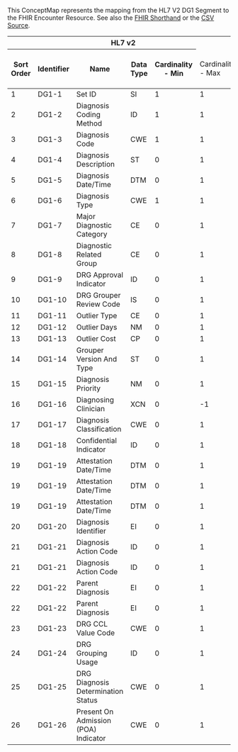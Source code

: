 
This ConceptMap represents the mapping from the HL7 V2 DG1 Segment to the FHIR Encounter Resource. See also the <a href='https://github.com/HL7/v2-to-fhir/blob/master/tank/Segment DG1 to Encounter.fsh'>FHIR Shorthand</a> or the <a href='https://github.com/HL7/v2-to-fhir/blob/master/mappings/segments/HL7 Segment - FHIR R4_ DG1[Encounter] - Sheet1.csv'>CSV Source</a>.
<table class='grid'><thead>
<tr><th colspan='6'>HL7 v2</th><th colspan='3'>Condition (IF True, args)</th><th colspan='7'>HL7 FHIR</th><th rowspan='2'>Comments</th></tr>
<tr><th title='Rows are listed in sequence of how they appear in the v2 standard. The first column, Sort Order, provides a sort order that can re-create the original v2 standard sequence in case one opts to re-sort/filter the rows.'>Sort Order</th><th title='Contains the formal Segment Name and Field Sequence according to the base standard using &quot;-&quot; as the delimiter.'>Identifier</th><th title='The formal name of the field in the most current published version.'>Name</th><th title='The data type of the field in the most current published version if not deprecated, otherwise the data type at the time it was deprecated and removed.'>Data Type</th><th title='The V2 min cardinality expressed numerically.'>Cardinality - Min</th><td style='border-right: 2px' title='The V2 max cardinality expressed numerically.'>Cardinality - Max</td><th title='Condition in an easy to read syntax (Computable ANTLR)'>Computable ANTLR</th><th title='Condition in FHIRPath Notation'>Computable FHIRPath</th><td style='border-right: 2px' title='Condition expressed in narrative form'>Narrative</td><th title='An existing FHIR attribute in the target FHIR version.'>FHIR Attribute</th><th title='A proposed extension. It will be expressed with #ext-...# around the proposed name. '>Extension</th><th title='The FHIR attribute&apos;s data type in the target FHIR version.'>Data Type</th><th title='The FHIR min cardinality expressed numerically.'>Cardinality - Min</th><td style='border-right: 2px' title='The FHIR max cardinality expressed numerically.'>Cardinality - Max</td><th title='The URL to the Data Type Map that is to be used for the attribute in this segment.'>Data Type Mapping</th><th title='The fixed or computed value to assign'>Assignment</th><th title='The URL to the Vocabulary Map that is to be used for the coded element for this attribute.'>Vocabulary Mapping<br/>(IS, ID, CE, CEN, CWE)</th></tr></thead>
<tbody>
<tr><td>1</td><td>DG1-1</td><td>Set ID</td><td>SI</td><td>1</td><td style='border-right: 2px'>1</td><td></td><td></td><td style='border-right: 2px'></td><td></td><td></td><td></td><td></td><td></td><td></td><td></td><td></td><td></td></tr>
<tr><td>2</td><td>DG1-2</td><td>Diagnosis Coding Method</td><td>ID</td><td>1</td><td style='border-right: 2px'>1</td><td></td><td></td><td style='border-right: 2px'></td><td></td><td></td><td></td><td></td><td></td><td></td><td></td><td></td><td></td></tr>
<tr><td>3</td><td>DG1-3</td><td>Diagnosis Code</td><td>CWE</td><td>1</td><td style='border-right: 2px'>1</td><td></td><td></td><td style='border-right: 2px'></td><td><a href='https://hl7.org/fhir/R4/Encounter.Encounter-definitions.html#Encounter.diagnosis.condition'>Encounter.diagnosis.condition</a>(<a href='https://hl7.org/fhir/R4/Encounter.Encounter-definitions.html#Encounter.Condition.code'>Encounter.Condition.code</a>)</td><td></td><td><a href='https://hl7.org/fhir/R4/Encounter.Encounter-definitions.html#Encounter.CodeableConcept'>Encounter.CodeableConcept</a></td><td>0</td><td>1</td><td><a href='ConceptMap-datatype-cwe-to-codeableconcept.html'>CWE[CodeableConcept]</a></td><td></td><td></td><td></td></tr>
<tr><td>4</td><td>DG1-4</td><td>Diagnosis Description</td><td>ST</td><td>0</td><td style='border-right: 2px'>1</td><td></td><td></td><td style='border-right: 2px'></td><td><a href='https://hl7.org/fhir/R4/Encounter.Encounter-definitions.html#Encounter.diagnosis.condition'>Encounter.diagnosis.condition</a>(<a href='https://hl7.org/fhir/R4/Encounter.Encounter-definitions.html#Encounter.Condition.code.text'>Encounter.Condition.code.text</a>)</td><td></td><td></td><td>0</td><td>1</td><td></td><td></td><td></td><td></td></tr>
<tr><td>5</td><td>DG1-5</td><td>Diagnosis Date/Time</td><td>DTM</td><td>0</td><td style='border-right: 2px'>1</td><td></td><td></td><td style='border-right: 2px'></td><td><a href='https://hl7.org/fhir/R4/Encounter.Encounter-definitions.html#Encounter.diagnosis.condition'>Encounter.diagnosis.condition</a>(<a href='https://hl7.org/fhir/R4/Encounter.Encounter-definitions.html#Encounter.Condition.onsetDateTime'>Encounter.Condition.onsetDateTime</a>)</td><td></td><td><a href='https://hl7.org/fhir/R4/Encounter.Encounter-definitions.html#Encounter.DateTime'>Encounter.DateTime</a></td><td>0</td><td>1</td><td></td><td></td><td></td><td></td></tr>
<tr><td>6</td><td>DG1-6</td><td>Diagnosis Type</td><td>CWE</td><td>1</td><td style='border-right: 2px'>1</td><td></td><td></td><td style='border-right: 2px'></td><td><a href='https://hl7.org/fhir/R4/Encounter.Encounter-definitions.html#Encounter.diagnosis.use'>Encounter.diagnosis.use</a></td><td></td><td><a href='https://hl7.org/fhir/R4/Encounter.Encounter-definitions.html#Encounter.CodeableConcept'>Encounter.CodeableConcept</a></td><td>0</td><td>1</td><td><a href='ConceptMap-datatype-cwe-to-codeableconcept.html'>CWE[CodeableConcept]</a></td><td>DiagnosisType</td><td></td><td></td></tr>
<tr><td>7</td><td>DG1-7</td><td>Major Diagnostic Category</td><td>CE</td><td>0</td><td style='border-right: 2px'>1</td><td></td><td></td><td style='border-right: 2px'></td><td></td><td></td><td></td><td></td><td></td><td></td><td></td><td></td><td></td></tr>
<tr><td>8</td><td>DG1-8</td><td>Diagnostic Related Group</td><td>CE</td><td>0</td><td style='border-right: 2px'>1</td><td></td><td></td><td style='border-right: 2px'></td><td></td><td></td><td></td><td></td><td></td><td></td><td></td><td></td><td></td></tr>
<tr><td>9</td><td>DG1-9</td><td>DRG Approval Indicator</td><td>ID</td><td>0</td><td style='border-right: 2px'>1</td><td></td><td></td><td style='border-right: 2px'></td><td></td><td></td><td></td><td></td><td></td><td></td><td></td><td></td><td></td></tr>
<tr><td>10</td><td>DG1-10</td><td>DRG Grouper Review Code</td><td>IS</td><td>0</td><td style='border-right: 2px'>1</td><td></td><td></td><td style='border-right: 2px'></td><td></td><td></td><td></td><td></td><td></td><td></td><td></td><td></td><td></td></tr>
<tr><td>11</td><td>DG1-11</td><td>Outlier Type</td><td>CE</td><td>0</td><td style='border-right: 2px'>1</td><td></td><td></td><td style='border-right: 2px'></td><td></td><td></td><td></td><td></td><td></td><td></td><td></td><td></td><td></td></tr>
<tr><td>12</td><td>DG1-12</td><td>Outlier Days</td><td>NM</td><td>0</td><td style='border-right: 2px'>1</td><td></td><td></td><td style='border-right: 2px'></td><td></td><td></td><td></td><td></td><td></td><td></td><td></td><td></td><td></td></tr>
<tr><td>13</td><td>DG1-13</td><td>Outlier Cost</td><td>CP</td><td>0</td><td style='border-right: 2px'>1</td><td></td><td></td><td style='border-right: 2px'></td><td></td><td></td><td></td><td></td><td></td><td></td><td></td><td></td><td></td></tr>
<tr><td>14</td><td>DG1-14</td><td>Grouper Version And Type</td><td>ST</td><td>0</td><td style='border-right: 2px'>1</td><td></td><td></td><td style='border-right: 2px'></td><td></td><td></td><td></td><td></td><td></td><td></td><td></td><td></td><td></td></tr>
<tr><td>15</td><td>DG1-15</td><td>Diagnosis Priority</td><td>NM</td><td>0</td><td style='border-right: 2px'>1</td><td></td><td></td><td style='border-right: 2px'></td><td><a href='https://hl7.org/fhir/R4/Encounter.Encounter-definitions.html#Encounter.diagnosis.rank'>Encounter.diagnosis.rank</a></td><td></td><td><a href='https://hl7.org/fhir/R4/Encounter.Encounter-definitions.html#Encounter.positiveInt'>Encounter.positiveInt</a></td><td>0</td><td>1</td><td></td><td></td><td></td><td></td></tr>
<tr><td>16</td><td>DG1-16</td><td>Diagnosing Clinician</td><td>XCN</td><td>0</td><td style='border-right: 2px'>-1</td><td></td><td></td><td style='border-right: 2px'></td><td><a href='https://hl7.org/fhir/R4/Encounter.Encounter-definitions.html#Encounter.diagnosis.condition'>Encounter.diagnosis.condition</a>(<a href='https://hl7.org/fhir/R4/Encounter.Encounter-definitions.html#Encounter.Condition.asserter'>Encounter.Condition.asserter</a>(<a href='https://hl7.org/fhir/R4/Encounter.Encounter-definitions.html#Encounter.Practitioner'>Encounter.Practitioner</a>)</td><td></td><td><a href='https://hl7.org/fhir/R4/references.html'>Reference</a>(<a href='https://hl7.org/fhir/R4/Encounter.Encounter-definitions.html#Encounter.Practitioner'>Encounter.Practitioner</a>)</td><td>0</td><td>1</td><td><a href='ConceptMap-datatype-xcn-to-practitioner.html'>XCN[Practitioner]</a></td><td></td><td></td><td></td></tr>
<tr><td>17</td><td>DG1-17</td><td>Diagnosis Classification</td><td>CWE</td><td>0</td><td style='border-right: 2px'>1</td><td></td><td></td><td style='border-right: 2px'></td><td></td><td></td><td></td><td></td><td></td><td></td><td></td><td></td><td></td></tr>
<tr><td>18</td><td>DG1-18</td><td>Confidential Indicator</td><td>ID</td><td>0</td><td style='border-right: 2px'>1</td><td></td><td></td><td style='border-right: 2px'></td><td></td><td></td><td></td><td></td><td></td><td></td><td></td><td></td><td></td></tr>
<tr><td>19</td><td>DG1-19</td><td>Attestation Date/Time</td><td>DTM</td><td>0</td><td style='border-right: 2px'>1</td><td></td><td></td><td style='border-right: 2px'></td><td><a href='https://hl7.org/fhir/R4/Encounter.Encounter-definitions.html#Encounter.diagnosis.condition'>Encounter.diagnosis.condition</a>(<a href='https://hl7.org/fhir/R4/Encounter.Encounter-definitions.html#Encounter.Condition.extension.url'>Encounter.Condition.extension.url</a>)</td><td></td><td><a href='https://hl7.org/fhir/R4/Encounter.Encounter-definitions.html#Encounter.uri'>Encounter.uri</a></td><td>1</td><td>1</td><td></td><td></td><td>"<a href='http://hl7.org/fhir/StructureDefinition/condition-assertedDate'>http://hl7.org/fhir/StructureDefinition/condition-assertedDate</a>"</td><td></td></tr>
<tr><td>19</td><td>DG1-19</td><td>Attestation Date/Time</td><td>DTM</td><td>0</td><td style='border-right: 2px'>1</td><td></td><td></td><td style='border-right: 2px'></td><td><a href='https://hl7.org/fhir/R4/Encounter.Encounter-definitions.html#Encounter.diagnosis.condition'>Encounter.diagnosis.condition</a>(<a href='https://hl7.org/fhir/R4/Encounter.Encounter-definitions.html#Encounter.Condition.extension.valueDateTime'>Encounter.Condition.extension.valueDateTime</a>)</td><td></td><td><a href='https://hl7.org/fhir/R4/Encounter.Encounter-definitions.html#Encounter.dateTime'>Encounter.dateTime</a></td><td>1</td><td>1</td><td></td><td></td><td></td><td></td></tr>
<tr><td>19</td><td>DG1-19</td><td>Attestation Date/Time</td><td>DTM</td><td>0</td><td style='border-right: 2px'>1</td><td></td><td></td><td style='border-right: 2px'></td><td><a href='https://hl7.org/fhir/R4/Encounter.Encounter-definitions.html#Encounter.diagnosis.condition'>Encounter.diagnosis.condition</a>(<a href='https://hl7.org/fhir/R4/Encounter.Encounter-definitions.html#Encounter.Condition.recordedDate'>Encounter.Condition.recordedDate</a>)</td><td></td><td><a href='https://hl7.org/fhir/R4/Encounter.Encounter-definitions.html#Encounter.dateTime'>Encounter.dateTime</a></td><td>0</td><td>1</td><td></td><td></td><td></td><td></td></tr>
<tr><td>20</td><td>DG1-20</td><td>Diagnosis Identifier</td><td>EI</td><td>0</td><td style='border-right: 2px'>1</td><td></td><td></td><td style='border-right: 2px'></td><td><a href='https://hl7.org/fhir/R4/Encounter.Encounter-definitions.html#Encounter.diagnosis.condition'>Encounter.diagnosis.condition</a>(<a href='https://hl7.org/fhir/R4/Encounter.Encounter-definitions.html#Encounter.Condition.identifier'>Encounter.Condition.identifier</a>)</td><td></td><td><a href='https://hl7.org/fhir/R4/Encounter.Encounter-definitions.html#Encounter.identifier'>Encounter.identifier</a></td><td>0</td><td>-1</td><td><a href='ConceptMap-datatype-ei-to-identifier.html'>EI[Identifier]</a></td><td></td><td></td><td></td></tr>
<tr><td>21</td><td>DG1-21</td><td>Diagnosis Action Code</td><td>ID</td><td>0</td><td style='border-right: 2px'>1</td><td></td><td></td><td style='border-right: 2px'></td><td><a href='https://hl7.org/fhir/R4/Encounter.Encounter-definitions.html#Encounter.diagnosis.condition'>Encounter.diagnosis.condition</a>(<a href='https://hl7.org/fhir/R4/Encounter.Encounter-definitions.html#Encounter.Condition.verificationStatus.coding.code'>Encounter.Condition.verificationStatus.coding.code</a>)</td><td></td><td><a href='https://hl7.org/fhir/R4/Encounter.Encounter-definitions.html#Encounter.code'>Encounter.code</a></td><td>0</td><td>1</td><td></td><td></td><td>"entered-in-error"</td><td></td></tr>
<tr><td>21</td><td>DG1-21</td><td>Diagnosis Action Code</td><td>ID</td><td>0</td><td style='border-right: 2px'>1</td><td></td><td></td><td style='border-right: 2px'></td><td><a href='https://hl7.org/fhir/R4/Encounter.Encounter-definitions.html#Encounter.diagnosis.condition'>Encounter.diagnosis.condition</a>(<a href='https://hl7.org/fhir/R4/Encounter.Encounter-definitions.html#Encounter.Condition.verificationStatus.coding.system'>Encounter.Condition.verificationStatus.coding.system</a></td><td></td><td><a href='https://hl7.org/fhir/R4/Encounter.Encounter-definitions.html#Encounter.uri'>Encounter.uri</a></td><td>0</td><td>1</td><td></td><td></td><td>"<a href='http://terminology.hl7.org/CodeSystem/condition-ver-status'>http://terminology.hl7.org/CodeSystem/condition-ver-status</a>"</td><td></td></tr>
<tr><td>22</td><td>DG1-22</td><td>Parent Diagnosis</td><td>EI</td><td>0</td><td style='border-right: 2px'>1</td><td></td><td></td><td style='border-right: 2px'></td><td><a href='https://hl7.org/fhir/R4/Encounter.Encounter-definitions.html#Encounter.diagnosis.condition'>Encounter.diagnosis.condition</a>(<a href='https://hl7.org/fhir/R4/Encounter.Encounter-definitions.html#Encounter.Condition.extension.uri'>Encounter.Condition.extension.uri</a>)</td><td></td><td><a href='https://hl7.org/fhir/R4/Encounter.Encounter-definitions.html#Encounter.uri'>Encounter.uri</a></td><td>1</td><td>1</td><td></td><td></td><td>"<a href='http://hl7.org/fhir/StructureDefinition/condition-dueTo'>http://hl7.org/fhir/StructureDefinition/condition-dueTo</a>"</td><td></td></tr>
<tr><td>22</td><td>DG1-22</td><td>Parent Diagnosis</td><td>EI</td><td>0</td><td style='border-right: 2px'>1</td><td></td><td></td><td style='border-right: 2px'></td><td><a href='https://hl7.org/fhir/R4/Encounter.Encounter-definitions.html#Encounter.diagnosis.condition'>Encounter.diagnosis.condition</a>(<a href='https://hl7.org/fhir/R4/Encounter.Encounter-definitions.html#Encounter.Condition.extension.valueReference'>Encounter.Condition.extension.valueReference</a>(<a href='https://hl7.org/fhir/R4/Encounter.Encounter-definitions.html#Encounter.Condition'>Encounter.Condition</a>)</td><td></td><td><a href='https://hl7.org/fhir/R4/references.html'>Reference</a></td><td>1</td><td>1</td><td><a href='ConceptMap-datatype-ei-to-condition.html'>EI[Condition]</a></td><td></td><td></td><td></td></tr>
<tr><td>23</td><td>DG1-23</td><td>DRG CCL Value Code</td><td>CWE</td><td>0</td><td style='border-right: 2px'>1</td><td></td><td></td><td style='border-right: 2px'></td><td></td><td></td><td></td><td></td><td></td><td></td><td></td><td></td><td></td></tr>
<tr><td>24</td><td>DG1-24</td><td>DRG Grouping Usage</td><td>ID</td><td>0</td><td style='border-right: 2px'>1</td><td></td><td></td><td style='border-right: 2px'></td><td></td><td></td><td></td><td></td><td></td><td></td><td></td><td></td><td></td></tr>
<tr><td>25</td><td>DG1-25</td><td>DRG Diagnosis Determination Status</td><td>CWE</td><td>0</td><td style='border-right: 2px'>1</td><td></td><td></td><td style='border-right: 2px'></td><td></td><td></td><td></td><td></td><td></td><td></td><td></td><td></td><td></td></tr>
<tr><td>26</td><td>DG1-26</td><td>Present On Admission (POA) Indicator</td><td>CWE</td><td>0</td><td style='border-right: 2px'>1</td><td></td><td></td><td style='border-right: 2px'></td><td></td><td></td><td></td><td></td><td></td><td></td><td></td><td></td><td></td></tr>
</tbody>
</table>
